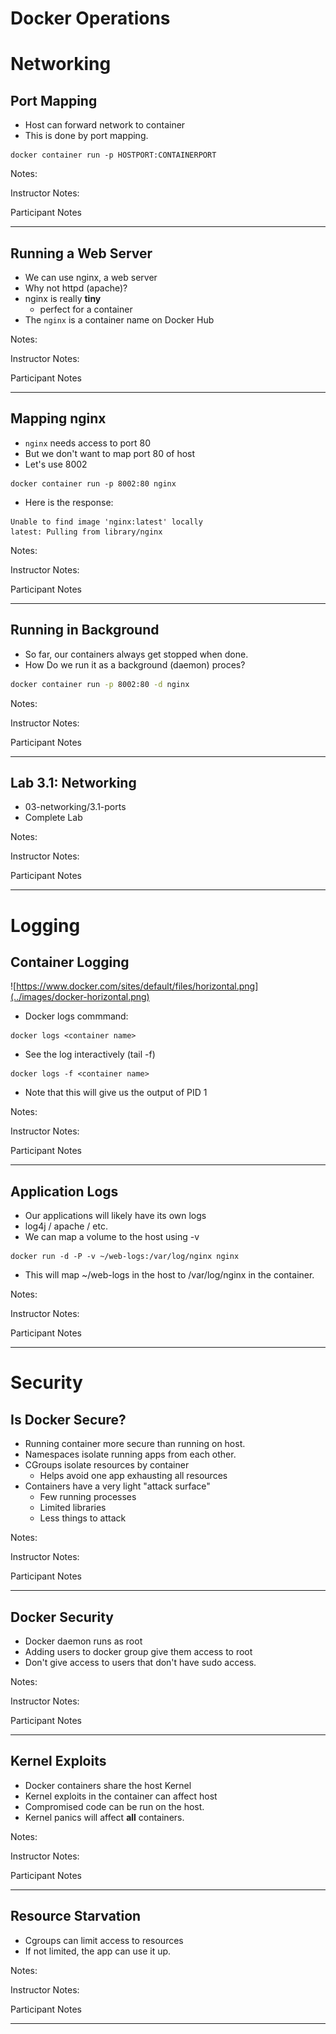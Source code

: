 Docker Operations 
============

# Networking

## Port Mapping

 * Host can forward network to container
 * This is done by port mapping.

```console
docker container run -p HOSTPORT:CONTAINERPORT
```

Notes:

Instructor Notes:

Participant Notes

---

## Running a Web Server

 * We can use nginx, a web server
 * Why not httpd (apache)?
 * nginx is really **tiny** 
   - perfect for a container
 * The `nginx` is a container name on Docker Hub

Notes:

Instructor Notes:

Participant Notes

---

## Mapping nginx
 * `nginx` needs access to port 80
 * But we don't want to map port 80 of host
 * Let's use 8002

```console
docker container run -p 8002:80 nginx
```

 * Here is the response:

```console
Unable to find image 'nginx:latest' locally
latest: Pulling from library/nginx
```

Notes:

Instructor Notes:

Participant Notes

---

## Running in Background
 * So far, our containers always get stopped when done.
 * How Do we run it as a background (daemon) proces?

```bash
docker container run -p 8002:80 -d nginx
```

Notes:

Instructor Notes:

Participant Notes

---


## Lab 3.1: Networking
 * 03-networking/3.1-ports
 * Complete Lab


Notes:

Instructor Notes:

Participant Notes

---


# Logging

## Container Logging

![https://www.docker.com/sites/default/files/horizontal.png](../images/docker-horizontal.png)

* Docker logs commmand:

```console
docker logs <container name>
```

* See the log interactively (tail -f)

```console
docker logs -f <container name>
```

* Note that this will give us the output of PID 1



Notes:

Instructor Notes:

Participant Notes

---


## Application Logs

* Our applications will likely have its own logs
* log4j / apache / etc.
* We can map a volume to the host using -v

```console
docker run -d -P -v ~/web-logs:/var/log/nginx nginx
```

* This will map ~/web-logs in the host to /var/log/nginx in the 
  container.



Notes:

Instructor Notes:

Participant Notes

---



# Security

## Is Docker Secure?

* Running container more secure than running on host.
* Namespaces isolate running apps from each other.
* CGroups isolate resources by container
  - Helps avoid one app exhausting all resources
* Containers have a very light "attack surface"
  - Few running processes
  - Limited libraries
  - Less things to attack



Notes:

Instructor Notes:

Participant Notes


---


## Docker Security
 * Docker daemon runs as root
 * Adding users to docker group give them access to root
 * Don't give access to users that don't have sudo access.


Notes:

Instructor Notes:

Participant Notes

---


## Kernel Exploits
 * Docker containers share the host Kernel
 * Kernel exploits in the container can affect host
 * Compromised code can be run on the host.
 * Kernel panics will affect **all** containers.


Notes:

Instructor Notes:

Participant Notes

---


## Resource Starvation
 * Cgroups can limit access to resources
 * If not limited, the app can use it up.


Notes:

Instructor Notes:

Participant Notes

---



